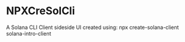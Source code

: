 # NPXCreSolCli
A Solana CLI Client sideside UI created using: npx create-solana-client solana-intro-client
